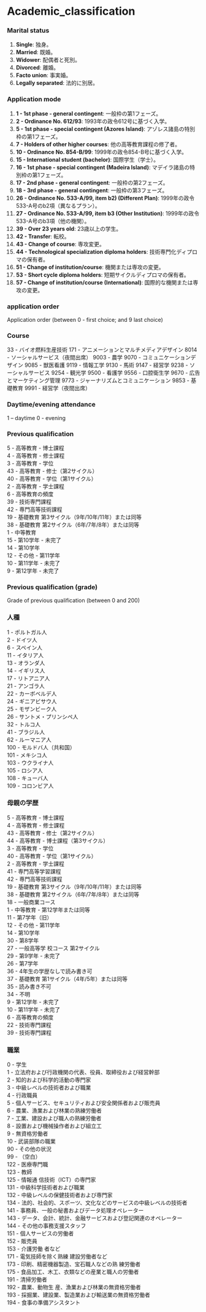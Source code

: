 # Academic_classification

### Marital status
1. **Single**: 独身。
2. **Married**: 既婚。
3. **Widower**: 配偶者と死別。
4. **Divorced**: 離婚。
5. **Facto union**: 事実婚。
6. **Legally separated**: 法的に別居。

### Application mode
1. **1 - 1st phase - general contingent**: 一般枠の第1フェーズ。
2. **2 - Ordinance No. 612/93**: 1993年の政令612号に基づく入学。
3. **5 - 1st phase - special contingent (Azores Island)**: アゾレス諸島の特別枠の第1フェーズ。
4. **7 - Holders of other higher courses**: 他の高等教育課程の修了者。
5. **10 - Ordinance No. 854-B/99**: 1999年の政令854-B号に基づく入学。
6. **15 - International student (bachelor)**: 国際学生（学士）。
7. **16 - 1st phase - special contingent (Madeira Island)**: マデイラ諸島の特別枠の第1フェーズ。
8. **17 - 2nd phase - general contingent**: 一般枠の第2フェーズ。
9. **18 - 3rd phase - general contingent**: 一般枠の第3フェーズ。
10. **26 - Ordinance No. 533-A/99, item b2) (Different Plan)**: 1999年の政令533-A号のb2項（異なるプラン）。
11. **27 - Ordinance No. 533-A/99, item b3 (Other Institution)**: 1999年の政令533-A号のb3項（他の機関）。
12. **39 - Over 23 years old**: 23歳以上の学生。
13. **42 - Transfer**: 転校。
14. **43 - Change of course**: 専攻変更。
15. **44 - Technological specialization diploma holders**: 技術専門化ディプロマの保有者。
16. **51 - Change of institution/course**: 機関または専攻の変更。
17. **53 - Short cycle diploma holders**: 短期サイクルディプロマの保有者。
18. **57 - Change of institution/course (International)**: 国際的な機関または専攻の変更。

### application order 
Application order (between 0 - first choice; and 9 last choice)  


### Course
33 - バイオ燃料生産技術
171 - アニメーションとマルチメディアデザイン
8014 - ソーシャルサービス（夜間出席）
9003 - 農学
9070 - コミュニケーションデザイン
9085 - 獣医看護
9119 - 情報工学
9130 - 馬術
9147 - 経営学
9238 - ソーシャルサービス
9254 - 観光学
9500 - 看護学
9556 - 口腔衛生学
9670 - 広告とマーケティング管理
9773 - ジャーナリズムとコミュニケーション
9853 - 基礎教育
9991 - 経営学（夜間出席）


### Daytime/evening attendance	
1 – daytime 0 - evening

### Previous qualification  
5 - 高等教育 - 博士課程  
4 - 高等教育 - 修士課程  
3 - 高等教育 - 学位  
43 - 高等教育 - 修士（第2サイクル）  
40 - 高等教育 - 学位（第1サイクル）  
2 - 高等教育 - 学士課程  
6 - 高等教育の頻度  
39 - 技術専門課程  
42 - 専門高等技術課程  
19 - 基礎教育 第3サイクル（9年/10年/11年）または同等  
38 - 基礎教育 第2サイクル（6年/7年/8年）または同等  
1 - 中等教育  
15 - 第10学年 - 未完了  
14 - 第10学年  
12 - その他 - 第11学年  
10 - 第11学年 - 未完了  
9 - 第12学年 - 未完了  

### Previous qualification (grade)
Grade of previous qualification (between 0 and 200)

### 人種  
1 - ポルトガル人  
2 - ドイツ人  
6 - スペイン人  
11 - イタリア人  
13 - オランダ人  
14 - イギリス人  
17 - リトアニア人  
21 - アンゴラ人  
22 - カーボベルデ人  
24 - ギニアビサウ人  
25 - モザンビーク人  
26 - サントメ・プリンシペ人  
32 - トルコ人  
41 - ブラジル人  
62 - ルーマニア人  
100 - モルドバ人（共和国）  
101 - メキシコ人  
103 - ウクライナ人  
105 - ロシア人  
108 - キューバ人  
109 - コロンビア人  

### 母親の学歴  
5 - 高等教育 - 博士課程  
4 - 高等教育 - 修士課程  
43 - 高等教育 - 修士（第2サイクル）  
44 - 高等教育 - 博士課程（第3サイクル）  
3 - 高等教育 - 学位  
40 - 高等教育 - 学位（第1サイクル）  
2 - 高等教育 - 学士課程  
41 - 専門高等学習課程  
42 - 専門高等技術課程  
19 - 基礎教育 第3サイクル（9年/10年/11年）または同等  
38 - 基礎教育 第2サイクル（6年/7年/8年）または同等  
18 - 一般商業コース  
1 - 中等教育 - 第12学年または同等  
11 - 第7学年（旧）  
12 - その他 - 第11学年  
14 - 第10学年  
30 - 第8学年  
27 - 一般高等学 校コース 第2サイクル  
29 - 第9学年 - 未完了  
26 - 第7学年  
36 - 4年生の学歴なしで読み書き可  
37 - 基礎教育 第1サイクル（4年/5年）または同等  
35 - 読み書き不可  
34 - 不明  
9 - 第12学年 - 未完了  
10 - 第11学年 - 未完了  
6 - 高等教育の頻度  
22 - 技術専門課程  
39 - 技術専門課程  
 
### 職業
0 - 学生  
1 - 立法府および行政機関の代表、役員、取締役および経営幹部  
2 - 知的および科学的活動の専門家  
3 - 中級レベルの技術者および職業  
4 - 行政職員  
5 - 個人サービス、セキュリティおよび安全関係者および販売員  
6 - 農業、漁業および林業の熟練労働者  
7 - 工業、建設および職人の熟練労働者  
8 - 設置および機械操作者および組立工  
9 - 無資格労働者  
10 - 武装部隊の職業  
90 - その他の状況  
99 - （空白）  
122 - 医療専門職  
123 - 教師  
125 - 情報通  信技術（ICT）の専門家  
131 - 中級科学技術者および職業  
132 - 中級レベルの保健技術者および専門家  
134 - 法的、社会的、スポーツ、文化などのサービスの中級レベルの技術者  
141 - 事務員、一般の秘書およびデータ処理オペレーター  
143 - データ、会計、統計、金融サービスおよび登記関連のオペレーター  
144 - その他の事務支援スタッフ  
151 - 個人サービスの労働者  
152 - 販売員  
153 - 介護労働 者など  
171 - 電気技師を除く熟練 建設労働者など  
173 - 印刷、精密機器製造、宝石職人などの熟 練労働者  
175 - 食品加工、木工、衣類などの産業と職人の労働者  
191 - 清掃労働者  
192 - 農業、動物生 産、漁業および林業の無資格労働者  
193 - 採掘業、建設業、製造業および輸送業の無資格労働者  
194 - 食事の準備アシスタント  

